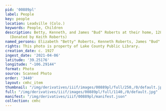 ```yaml
---
pid: '00889pl'
label: People
key: people
location: Leadville (Colo.)
keywords: People, Children
description: Betty, Kenneth, and James "Bud" Roberts at their home, 128 E. 9th Streeet
  (Donated by Keith Roberts)
named_persons: Elizabeth "Betty" Roberts, Kenneth Roberts, James "Bud" Roberts
rights: This photo is property of Lake County Public Library.
creation_date: c. 1927
ingest_date: '2021-04-06'
latitude: '39.25176'
longitude: "-106.29144"
format: Photo
source: Scanned Photo
order: '3440'
layout: cmhc_item
thumbnail: "/img/derivatives/iiif/images/00889pl/full/250,/0/default.jpg"
full: "/img/derivatives/iiif/images/00889pl/full/1140,/0/default.jpg"
manifest: "/img/derivatives/iiif/00889pl/manifest.json"
collection: cmhc
---
```

